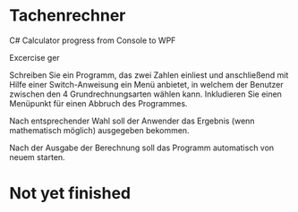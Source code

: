 # Tachenrechner
C# Calculator progress from Console to WPF

Excercise ger

Schreiben Sie ein Programm, das zwei Zahlen einliest und anschließend mit Hilfe
einer Switch-Anweisung ein Menü anbietet, in welchem der Benutzer zwischen
den 4 Grundrechnungsarten wählen kann. Inkludieren Sie einen Menüpunkt für
einen Abbruch des Programmes.

Nach entsprechender Wahl soll der Anwender das Ergebnis (wenn mathematisch möglich)
ausgegeben bekommen.

Nach der Ausgabe der Berechnung soll das Programm automatisch von neuem starten.

# Not yet finished
